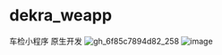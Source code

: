 # dekra_weapp
车检小程序 原生开发
![gh_6f85c7894d82_258](https://user-images.githubusercontent.com/34397383/162612013-51563809-aab1-4a90-8bdf-7c61257a814f.jpg)
![image](https://user-images.githubusercontent.com/34397383/162612016-89d4a5cd-b2b8-4a8a-a09b-1b007dae5d5b.png)

